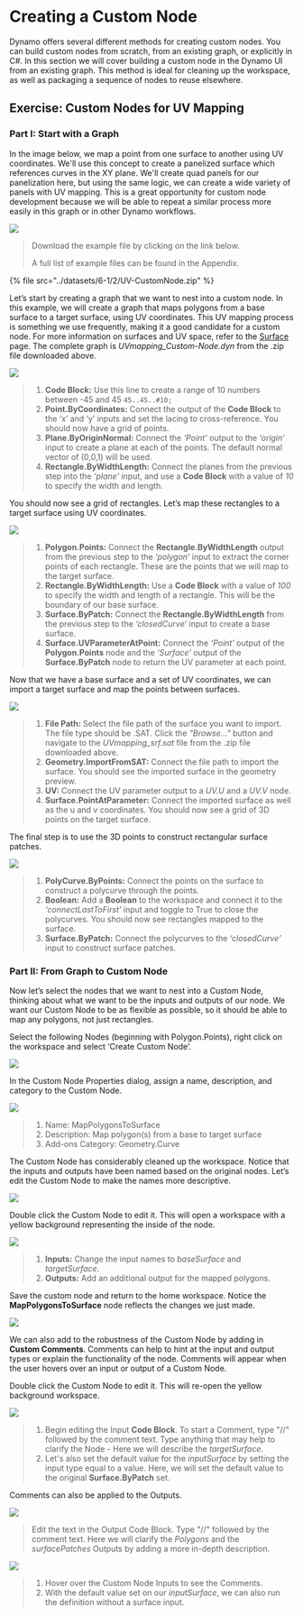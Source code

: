 # Creating a Custom Node

Dynamo offers several different methods for creating custom nodes. You can build custom nodes from scratch, from an existing graph, or explicitly in C#. In this section we will cover building a custom node in the Dynamo UI from an existing graph. This method is ideal for cleaning up the workspace, as well as packaging a sequence of nodes to reuse elsewhere.

## Exercise: Custom Nodes for UV Mapping

### Part I: Start with a Graph

In the image below, we map a point from one surface to another using UV coordinates. We'll use this concept to create a panelized surface which references curves in the XY plane. We'll create quad panels for our panelization here, but using the same logic, we can create a wide variety of panels with UV mapping. This is a great opportunity for custom node development because we will be able to repeat a similar process more easily in this graph or in other Dynamo workflows.

![](<../images/6-1/2/custom node for uv mapping pt I - 01.jpg>)

> Download the example file by clicking on the link below.
>
> A full list of example files can be found in the Appendix.

{% file src="../datasets/6-1/2/UV-CustomNode.zip" %}

Let’s start by creating a graph that we want to nest into a custom node. In this example, we will create a graph that maps polygons from a base surface to a target surface, using UV coordinates. This UV mapping process is something we use frequently, making it a good candidate for a custom node. For more information on surfaces and UV space, refer to the [Surface ](../../5\_essential\_nodes\_and\_concepts/5-2\_geometry-for-computational-design/5-surfaces.md)page. The complete graph is _UVmapping\_Custom-Node.dyn_ from the .zip file downloaded above.

![](<../images/6-1/2/custom node for uv mapping pt I - 02.jpg>)

> 1. **Code Block:** Use this line to create a range of 10 numbers between -45 and 45 `45..45..#10;`
> 2. **Point.ByCoordinates:** Connect the output of the **Code Block** to the ‘x’ and ‘y’ inputs and set the lacing to cross-reference. You should now have a grid of points.
> 3. **Plane.ByOriginNormal:** Connect the _‘Point’_ output to the _‘origin’_ input to create a plane at each of the points. The default normal vector of (0,0,1) will be used.
> 4. **Rectangle.ByWidthLength:** Connect the planes from the previous step into the _‘plane’_ input, and use a **Code Block** with a value of _10_ to specify the width and length.

You should now see a grid of rectangles. Let’s map these rectangles to a target surface using UV coordinates.

![](<../images/6-1/2/custom node for uv mapping pt I - 03.jpg>)

> 1. **Polygon.Points:** Connect the **Rectangle.ByWidthLength** output from the previous step to the _‘polygon’_ input to extract the corner points of each rectangle. These are the points that we will map to the target surface.
> 2. **Rectangle.ByWidthLength:** Use a **Code Block** with a value of _100_ to specify the width and length of a rectangle. This will be the boundary of our base surface.
> 3. **Surface.ByPatch:** Connect the **Rectangle.ByWidthLength** from the previous step to the _‘closedCurve’_ input to create a base surface.
> 4. **Surface.UVParameterAtPoint:** Connect the _‘Point’_ output of the **Polygon.Points** node and the _‘Surface’_ output of the **Surface.ByPatch** node to return the UV parameter at each point.

Now that we have a base surface and a set of UV coordinates, we can import a target surface and map the points between surfaces.

![](<../images/6-1/2/custom node for uv mapping pt I - 04.jpg>)

> 1. **File Path:** Select the file path of the surface you want to import. The file type should be .SAT. Click the _"Browse..."_ button and navigate to the _UVmapping\_srf.sat_ file from the .zip file downloaded above.
> 2. **Geometry.ImportFromSAT:** Connect the file path to import the surface. You should see the imported surface in the geometry preview.
> 3. **UV:** Connect the UV parameter output to a _UV.U_ and a _UV.V_ node.
> 4. **Surface.PointAtParameter:** Connect the imported surface as well as the u and v coordinates. You should now see a grid of 3D points on the target surface.

The final step is to use the 3D points to construct rectangular surface patches.

![](<../images/6-1/2/custom node for uv mapping pt I - 05.jpg>)

> 1. **PolyCurve.ByPoints:** Connect the points on the surface to construct a polycurve through the points.
> 2. **Boolean:** Add a **Boolean** to the workspace and connect it to the _‘connectLastToFirst’_ input and toggle to True to close the polycurves. You should now see rectangles mapped to the surface.
> 3. **Surface.ByPatch:** Connect the polycurves to the _‘closedCurve’_ input to construct surface patches.

### Part II: From Graph to Custom Node

Now let’s select the nodes that we want to nest into a Custom Node, thinking about what we want to be the inputs and outputs of our node. We want our Custom Node to be as flexible as possible, so it should be able to map any polygons, not just rectangles.

Select the following Nodes (beginning with Polygon.Points), right click on the workspace and select ‘Create Custom Node’.

![](<../images/6-1/2/custom node for uv mapping pt II - 01.jpg>)

In the Custom Node Properties dialog, assign a name, description, and category to the Custom Node.

![](<../images/6-1/2/custom node for uv mapping pt II - 02.jpg>)

> 1. Name: MapPolygonsToSurface
> 2. Description: Map polygon(s) from a base to target surface
> 3. Add-ons Category: Geometry.Curve

The Custom Node has considerably cleaned up the workspace. Notice that the inputs and outputs have been named based on the original nodes. Let’s edit the Custom Node to make the names more descriptive.

![](<../images/6-1/2/custom node for uv mapping pt II - 03.jpg>)

Double click the Custom Node to edit it. This will open a workspace with a yellow background representing the inside of the node.

![](<../images/6-1/2/custom node for uv mapping pt II - 04.jpg>)

> 1. **Inputs:** Change the input names to _baseSurface_ and _targetSurface_.
> 2. **Outputs:** Add an additional output for the mapped polygons.

Save the custom node and return to the home workspace. Notice the **MapPolygonsToSurface** node reflects the changes we just made.

![](<../images/6-1/2/custom node for uv mapping pt II - 05.jpg>)

We can also add to the robustness of the Custom Node by adding in **Custom Comments**. Comments can help to hint at the input and output types or explain the functionality of the node. Comments will appear when the user hovers over an input or output of a Custom Node.

Double click the Custom Node to edit it. This will re-open the yellow background workspace.

![](<../images/6-1/2/custom node for uv mapping pt II - 06.jpg>)

> 1. Begin editing the Input **Code Block**. To start a Comment, type "//" followed by the comment text. Type anything that may help to clarify the Node - Here we will describe the _targetSurface_.
> 2. Let's also set the default value for the _inputSurface_ by setting the input type equal to a value. Here, we will set the default value to the original **Surface.ByPatch** set.

Comments can also be applied to the Outputs.

![](<../images/6-1/2/custom node for uv mapping pt II - 07.jpg>)

> Edit the text in the Output Code Block. Type "//" followed by the comment text. Here we will clarify the _Polygons_ and the _surfacePatches_ Outputs by adding a more in-depth description.

![](<../images/6-1/2/custom node for uv mapping pt II - 08.jpg>)

> 1. Hover over the Custom Node Inputs to see the Comments.
> 2. With the default value set on our _inputSurface_, we can also run the definition without a surface input.

